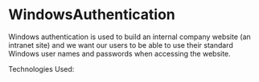 # WindowsAuthentication
Windows authentication is used to build an internal company website (an intranet site) and we want our users to be able to use their standard Windows user names and passwords when accessing the website.

Technologies Used:
